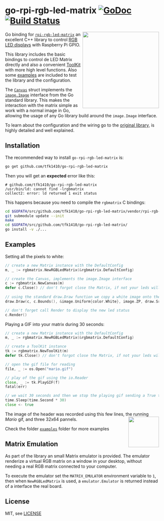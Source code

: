 # go-rpi-rgb-led-matrix [![GoDoc](https://godoc.org/github.com/tfk1410/go-rpi-rgb-led-matrix?status.svg)](https://godoc.org/github.com/tfk1410/go-rpi-rgb-led-matrix) [![Build Status](https://travis-ci.org/tfk1410/go-rpi-rgb-led-matrix.svg?branch=master)](https://travis-ci.org/tfk1410/go-rpi-rgb-led-matrix) 
<img width="250" src="https://cloud.githubusercontent.com/assets/1573114/20248154/c17c1f2e-a9dd-11e6-805b-bf7d8ee73121.gif" align="right" />

Go binding for [`rpi-rgb-led-matrix`](https://github.com/hzeller/rpi-rgb-led-matrix) an excellent C++ library to control [RGB LED displays](https://learn.adafruit.com/32x16-32x32-rgb-led-matrix/overview) with Raspberry Pi GPIO.

This library includes the basic bindings to control de LED Matrix directly and also a convenient [ToolKit](https://godoc.org/github.com/tfk1410/go-rpi-rgb-led-matrix#ToolKit) with more high level functions. Also some [examples](https://github.com/tfk1410/go-rpi-rgb-led-matrix/tree/master/examples) are included to test the library and the configuration.

The [`Canvas`](https://godoc.org/github.com/tfk1410/go-rpi-rgb-led-matrix#Canvas) struct implements the [`image.Image`](https://golang.org/pkg/image/#Image) interface from the Go standard library. This makes the interaction with the matrix simple as work with a normal image in Go, allowing the usage of any Go library build around the `image.Image` interface.

To learn about the configuration and the wiring go to the [original library](https://github.com/hzeller/rpi-rgb-led-matrix), is highly detailed and well explained. 

Installation
------------

The recommended way to install `go-rpi-rgb-led-matrix` is:

```sh
go get github.com/tfk1410/go-rpi-rgb-led-matrix
```

Then you will get an **expected** error like this:

```
# github.com/tfk1410/go-rpi-rgb-led-matrix
/usr/bin/ld: cannot find -lrgbmatrix
collect2: error: ld returned 1 exit status
```

This happens because you need to compile the `rgbmatrix` C bindings:
```sh
cd $GOPATH/src/github.com/tfk1410/go-rpi-rgb-led-matrix/vendor/rpi-rgb-led-matrix/
git submodule update --init
make
cd $GOPATH/src/github.com/tfk1410/go-rpi-rgb-led-matrix/
go install -v ./...
```

Examples
--------

Setting all the pixels to white:

```go
// create a new Matrix instance with the DefaultConfig
m, _ := rgbmatrix.NewRGBLedMatrix(&rgbmatrix.DefaultConfig)

// create the Canvas, implements the image.Image interface
c := rgbmatrix.NewCanvas(m)
defer c.Close() // don't forgot close the Matrix, if not your leds will remain on
 
// using the standard draw.Draw function we copy a white image onto the Canvas
draw.Draw(c, c.Bounds(), &image.Uniform{color.White}, image.ZP, draw.Src)

// don't forget call Render to display the new led status
c.Render()
``` 

Playing a GIF into your matrix during 30 seconds:

```go
// create a new Matrix instance with the DefaultConfig
m, _ := rgbmatrix.NewRGBLedMatrix(&rgbmatrix.DefaultConfig)

// create a ToolKit instance
tk := rgbmatrix.NewToolKit(m)
defer tk.Close() // don't forgot close the Matrix, if not your leds will remain on

// open the gif file for reading
file, _ := os.Open("mario.gif")

// play of the gif using the io.Reader
close, _ := tk.PlayGIF(f)
fatal(err)

// we wait 30 seconds and then we stop the playing gif sending a True to the returned chan
time.Sleep(time.Second * 30)
close <- true
```

The image of the header was recorded using this few lines, the running _Mario_ gif, and three 32x64 pannels. 
<img src="https://cloud.githubusercontent.com/assets/1573114/20248173/2e2f97ae-a9de-11e6-95e6-e0548199501d.gif" align="right" width="100" />

Check the folder [`examples`](https://github.com/tfk1410/go-rpi-rgb-led-matrix/tree/master/examples) folder for more examples


Matrix Emulation
----------------

As part of the library an small Matrix emulator is provided. The emulator renderize a virtual RGB matrix on a window in your desktop, without needing a real RGB matrix connected to your computer.

To execute the emulator set the `MATRIX_EMULATOR` environment variable to `1`, then when `NewRGBLedMatrix` is used, a `emulator.Emulator` is returned instead of a interface the real board.


License
-------

MIT, see [LICENSE](LICENSE)
